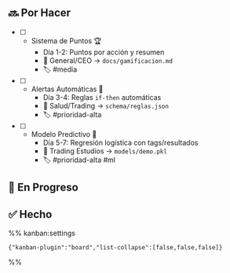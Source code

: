 
## 🔜 Por Hacer

- [ ] - Sistema de Puntos 🏆  
	  - Día 1-2: Puntos por acción y resumen  
	  - 🔗 General/CEO → `docs/gamificacion.md`  
	  - 🏷️ #media
- [ ] - Alertas Automáticas 🚨  
	  - Día 3-4: Reglas `if-then` automáticas  
	  - 🔗 Salud/Trading → `schema/reglas.json`  
	  - 🏷️ #prioridad-alta
- [ ] - Modelo Predictivo 🧠  
	  - Día 5-7: Regresión logística con tags/resultados  
	  - 🔗 Trading Estudios → `models/demo.pkl`  
	  - 🏷️ #prioridad-alta #ml


## 🚧 En Progreso



## ✅ Hecho





%% kanban:settings
```
{"kanban-plugin":"board","list-collapse":[false,false,false]}
```
%%